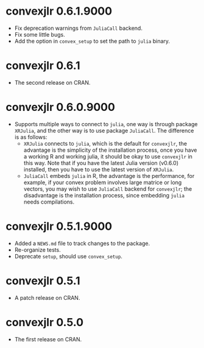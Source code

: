 # convexjlr 0.6.1.9000

* Fix deprecation warnings from `JuliaCall` backend.
* Fix some little bugs.
* Add the option in `convex_setup` to set the path to `julia` binary.

# convexjlr 0.6.1

* The second release on CRAN.

# convexjlr 0.6.0.9000

* Supports multiple ways to connect to `julia`, one way is through package `XRJulia`,
  and the other way is to use package `JuliaCall`. The difference is as follows:
  - `XRJulia` connects to `julia`, which is the default for `convexjlr`,
    the advantage is the simplicity of the installation process, once you have a working
    R and working julia, it should be okay to use `convexjlr` in this way. Note that
    if you have the latest Julia version (v0.6.0) installed, then you have to use the
    latest version of `XRJulia`.
  - `JuliaCall` embeds `julia` in R,
    the advantage is the performance, for example,
    if your convex problem involves large matrice or long vectors,
    you may wish to use `JuliaCall` backend for `convexjlr`;
    the disadvantage is the installation process, since embedding `julia` needs
    compilations.

# convexjlr 0.5.1.9000

* Added a `NEWS.md` file to track changes to the package.
* Re-organize tests.
* Deprecate `setup`, should use `convex_setup`.

# convexjlr 0.5.1

* A patch release on CRAN.

# convexjlr 0.5.0

* The first release on CRAN.
